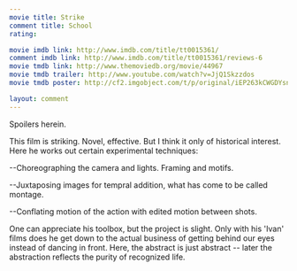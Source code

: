 ```yaml
---
movie title: Strike
comment title: School
rating: 

movie imdb link: http://www.imdb.com/title/tt0015361/
comment imdb link: http://www.imdb.com/title/tt0015361/reviews-6
movie tmdb link: http://www.themoviedb.org/movie/44967
movie tmdb trailer: http://www.youtube.com/watch?v=JjQ1Skzzdos
movie tmdb poster: http://cf2.imgobject.com/t/p/original/iEP263kCWGDYsnC3RTZnMALND2h.jpg

layout: comment
---
```


Spoilers herein.

This film is striking. Novel, effective. But I think it only of historical interest. Here he works out certain experimental techniques:

--Choreographing the camera and lights. Framing and motifs.

--Juxtaposing images for tempral addition, what has come to be called montage.

--Conflating motion of the action with edited motion between shots.

One can appreciate his toolbox, but the project is slight. Only with his 'Ivan' films does he get down to the actual business of getting behind our eyes instead of dancing in front. Here, the abstract is just abstract -- later the abstraction reflects the purity of recognized life.